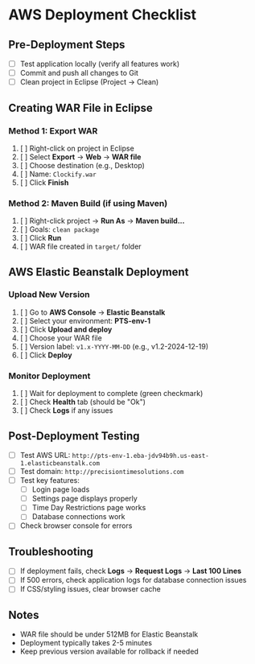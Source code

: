 # AWS Deployment Checklist

## Pre-Deployment Steps
- [ ] Test application locally (verify all features work)
- [ ] Commit and push all changes to Git
- [ ] Clean project in Eclipse (Project → Clean)

## Creating WAR File in Eclipse

### Method 1: Export WAR
1. [ ] Right-click on project in Eclipse
2. [ ] Select **Export** → **Web** → **WAR file**
3. [ ] Choose destination (e.g., Desktop)
4. [ ] Name: `Clockify.war`
5. [ ] Click **Finish**

### Method 2: Maven Build (if using Maven)
1. [ ] Right-click project → **Run As** → **Maven build...**
2. [ ] Goals: `clean package`
3. [ ] Click **Run**
4. [ ] WAR file created in `target/` folder

## AWS Elastic Beanstalk Deployment

### Upload New Version
1. [ ] Go to **AWS Console** → **Elastic Beanstalk**
2. [ ] Select your environment: **PTS-env-1**
3. [ ] Click **Upload and deploy**
4. [ ] Choose your WAR file
5. [ ] Version label: `v1.x-YYYY-MM-DD` (e.g., v1.2-2024-12-19)
6. [ ] Click **Deploy**

### Monitor Deployment
1. [ ] Wait for deployment to complete (green checkmark)
2. [ ] Check **Health** tab (should be "Ok")
3. [ ] Check **Logs** if any issues

## Post-Deployment Testing
- [ ] Test AWS URL: `http://pts-env-1.eba-jdv94b9h.us-east-1.elasticbeanstalk.com`
- [ ] Test domain: `http://precisiontimesolutions.com`
- [ ] Test key features:
  - [ ] Login page loads
  - [ ] Settings page displays properly
  - [ ] Time Day Restrictions page works
  - [ ] Database connections work
- [ ] Check browser console for errors

## Troubleshooting
- [ ] If deployment fails, check **Logs** → **Request Logs** → **Last 100 Lines**
- [ ] If 500 errors, check application logs for database connection issues
- [ ] If CSS/styling issues, clear browser cache

## Notes
- WAR file should be under 512MB for Elastic Beanstalk
- Deployment typically takes 2-5 minutes
- Keep previous version available for rollback if needed